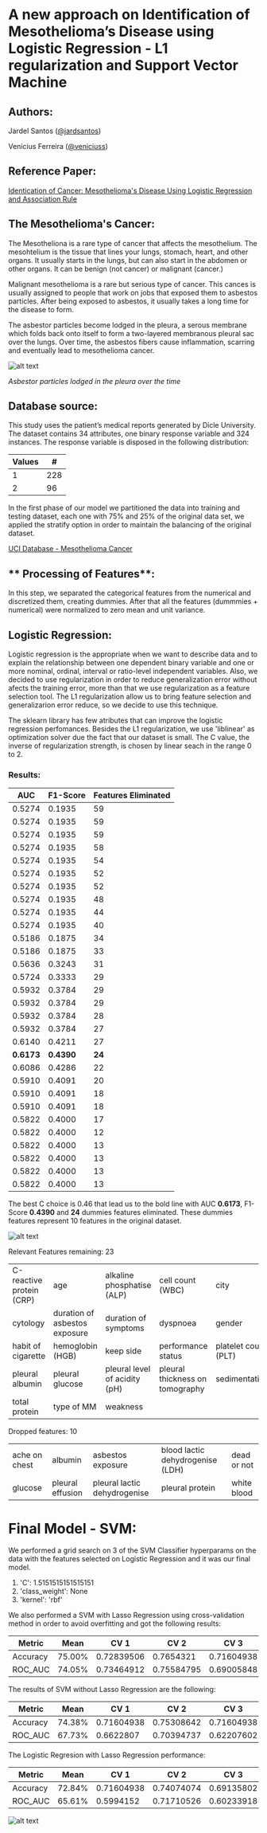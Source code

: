 # A new approach on Identification of Mesothelioma’s Disease using Logistic Regression - L1 regularization and Support Vector Machine

## **Authors**: 
Jardel Santos ([@jardsantos](https://github.com/jardsantos))

Venicius Ferreira ([@veniciuss](https://github.com/veniciuss))
	
## **Reference Paper**:
[Identication of Cancer: Mesothelioma's Disease Using Logistic Regression and Association Rule](https://thescipub.com/pdf/10.3844/ajeassp.2018.1310.1319)
	
## **The Mesothelioma's Cancer**:

The Mesotheliona is a rare type of cancer that affects the mesothelium. The mesohtelium is the tissue that lines your lungs, stomach, heart, and other organs. It usually starts in the lungs, but can also start in the abdomen or other organs. It can be benign (not cancer) or malignant (cancer.)

Malignant mesothelioma is a rare but serious type of cancer. This cances is usually assigned to people that work on jobs that exposed them to asbestos particles. After being exposed to asbestos, it usually takes a long time for the disease to form.

The asbestor particles become lodged in the pleura, a serous membrane which folds back onto itself to form a two-layered membranous pleural sac over the lungs. Over time, the asbestos fibers cause inflammation, scarring and eventually lead to mesothelioma cancer.

![alt text](https://www.asbestos.com/wp-content/uploads/xlungs-3.jpg.pagespeed.ic.5dJqbXyZGz.webp)

*Asbestor particles lodged in the pleura over the time*

## **Database source**:	
This study uses the patient’s medical reports generated by Dicle University. The dataset contains 34 attributes, one binary response variable and 324 instances. The response variable is disposed in the following distribution:

| Values  | # |
| ------------- | ------------- |
| 1  | 228 |
| 2  | 96 |

In the first phase of our model we partitioned the data into training and testing dataset, each one with 75% and 25% of the original data set, we applied the stratify option in order to maintain the balancing of the original dataset.

[UCI Database - Mesothelioma Cancer](https://archive.ics.uci.edu/ml/machine-learning-databases/00351/Mesothelioma%20data%20set.xlsx)

## ** Processing of Features**:

In this step, we separated the categorical features from the numerical and discretized them, creating dummies. After that all the features (dummmies + numerical) were normalized to zero mean and unit variance.

## **Logistic Regression**:

Logistic regression is the appropriate when we want to describe data and to explain the relationship between one dependent binary variable and one or more nominal, ordinal, interval or ratio-level independent variables. Also, we decided to use regularization in order to reduce generalization error without afects the training error, more than that we use regularization as a feature selection tool. The L1 regularization allow us to bring feature selection and generalizarion error reduce, so we decide to use this technique.

The sklearn library has few atributes that can improve the logistic regression perfomances. Besides the L1 regularization, we use 'liblinear' as optimization solver due the fact that our dataset is small. The C value, the inverse of regularization strength, is chosen by linear seach in the range 0 to 2.

### Results:

| AUC | F1-Score | Features Eliminated |
| ------------- | ------------- | ------------- |
| 0.5274| 0.1935	| 59 |
| 0.5274| 0.1935	| 59 |
| 0.5274| 0.1935	| 59 |
| 0.5274| 0.1935	| 58 |
| 0.5274| 0.1935	| 54 |
| 0.5274| 0.1935	| 52 |
| 0.5274| 0.1935	| 52 |
| 0.5274| 0.1935	| 48 |
| 0.5274| 0.1935	| 44 |
| 0.5274| 0.1935	| 40 |
| 0.5186| 0.1875	| 34 |
| 0.5186| 0.1875	| 33 |
| 0.5636| 0.3243	| 31 |
| 0.5724| 0.3333	| 29 |
| 0.5932| 0.3784	| 29 |
| 0.5932| 0.3784	| 29 |
| 0.5932| 0.3784	| 28 |
| 0.5932| 0.3784	| 27 |
| 0.6140| 0.4211	| 27 |
| **0.6173**| **0.4390**	| **24** |
| 0.6086| 0.4286	| 22 |
| 0.5910| 0.4091	| 20 |
| 0.5910| 0.4091	| 18 |
| 0.5910| 0.4091	| 18 |
| 0.5822| 0.4000	| 17 |
| 0.5822| 0.4000	| 12 |
| 0.5822| 0.4000	| 13 |
| 0.5822| 0.4000	| 13 |
| 0.5822| 0.4000	| 13 |
| 0.5822| 0.4000	| 13 |

The best C choice is 0.46 that lead us to the bold line with  AUC **0.6173**, F1-Score **0.4390** and **24** dummies features eliminated. These dummies features represent 10 features in the original dataset.

![alt text](https://i.imgur.com/SkI34oe.png)


Relevant Features remaining: 23

|   |   |   |   |   |
|---|---|---|---|---|
|C-reactive protein (CRP)|age|alkaline phosphatise (ALP)| cell count (WBC)|city|
|cytology|duration of asbestos exposure|duration of symptoms|dyspnoea|gender|
|habit of cigarette|hemoglobin (HGB)|keep side|performance status|platelet count (PLT)|
|pleural albumin|pleural glucose|pleural level of acidity (pH)|pleural thickness on tomography|sedimentation|
|total protein|type of MM|weakness|   |   |


Dropped features: 10

|   |   |   |   |   |
|---|---|---|---|---|
|ache on chest|albumin|asbestos exposure|blood lactic dehydrogenise (LDH)|dead or not|
|glucose|pleural effusion|pleural lactic dehydrogenise|pleural protein|white blood|

# Final Model - SVM:

We performed a grid search on 3 of the SVM Classifier hyperparams on the data with the features selected on Logistic Regression and it was our final model.
1. 'C': 1.5151515151515151
2. 'class_weight': None
3. 'kernel': 'rbf'

We also performed a SVM with Lasso Regression using cross-validation method in order to avoid overfitting and got the following results:

|Metric|  Mean |  CV 1  | CV 2  | CV 3 | CV 4|
|---|---|---|---|---|---|
|Accuracy|	75.00%	|	0.72839506| 0.7654321 | 0.71604938| 0.79012346|
|ROC_AUC|	74.05%	|	0.73464912| 0.75584795| 0.69005848| 0.78143275|

The results of SVM without Lasso Regression are the following:

|Metric|  Mean |  CV 1  | CV 2  | CV 3 | CV 4|
|---|---|---|---|---|---|
|Accuracy |	74.38%	| 0.71604938 | 0.75308642| 0.71604938| 0.79012346|
|ROC_AUC |	67.73%  |0.6622807 | 0.70394737 |0.62207602| 0.72076023| 

The Logistic Regresion with Lasso Regression performance:

|Metric|  Mean |  CV 1  | CV 2  | CV 3 | CV 4|
|---|---|---|---|---|---|
|Accuracy|	72.84%	|0.71604938| 0.74074074| 0.69135802| 0.7654321 |
|ROC_AUC| 65.61%	|0.5994152 | 0.71710526| 0.60233918| 0.70540936|

![alt text](https://i.imgur.com/wRYQmyk.png)
